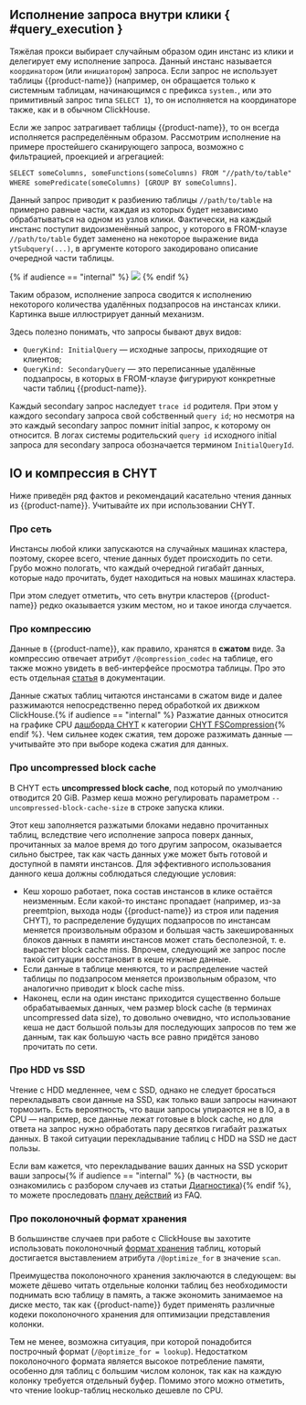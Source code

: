 ## Исполнение запроса внутри клики { #query_execution }

Тяжёлая прокси выбирает случайным образом один инстанс из клики и делегирует ему исполнение запроса. Данный инстанс называется `координатором` (или `инициатором`) запроса. Если запрос не использует таблицы {{product-name}} (например, он обращается только к системным таблицам, начинающимся с префикса `system.`, или это примитивный запрос типа `SELECT 1`), то он исполняется на координаторе также, как и в обычном ClickHouse.

Если же запрос затрагивает таблицы {{product-name}}, то он всегда исполняется распределённым образом. Рассмотрим исполнение на примере простейшего сканирующего запроса, возможно с фильтрацией, проекцией и агрегацией:

`SELECT someColumns, someFunctions(someColumns) FROM "//path/to/table" WHERE somePredicate(someColumns) [GROUP BY someColumns]`.

Данный запрос приводит к разбиению таблицы `//path/to/table` на примерно равные части, каждая из которых будет независимо обрабатываться на одном из узлов клики. Фактически, на каждый инстанс поступит видоизменённый запрос, у которого в FROM-клаузе `//path/to/table` будет заменено на некоторое выражение вида `ytSubquery(...)`, в аргументе которого закодировано описание очередной части таблицы.

{% if audience == "internal" %}
![](../../../../../images/chyt_inside_clique.png)
{% endif %}

Таким образом, исполнение запроса сводится к исполнению некоторого количества удалённых подзапросов на инстансах клики. Картинка выше иллюстрирует данный механизм.

Здесь полезно понимать, что запросы бывают двух видов:

- `QueryKind: InitialQuery` — исходные запросы, приходящие от клиентов;
- `QueryKind: SecondaryQuery` — это переписанные удалённые подзапросы, в которых в FROM-клаузе фигурируют конкретные части таблиц {{product-name}}.

Каждый secondary запрос наследует `trace id` родителя. При этом у каждого secondary запроса свой собственный `query id`; но несмотря на это каждый secondary запрос помнит initial запрос, к которому он относится. В логах системы родительский `query id` исходного initial запроса для secondary запроса обозначается термином `InitialQueryId`.

## IO и компрессия в CHYT

Ниже приведён ряд фактов и рекомендаций касательно чтения данных из {{product-name}}. Учитывайте их при использовании CHYT.

### Про сеть

Инстансы любой клики запускаются на случайных машинах кластера, поэтому, скорее всего, чтение данных будет происходить по сети. Грубо можно пологать, что каждый очередной гигабайт данных, которые надо прочитать, будет находиться на новых машинах кластера.

При этом следует отметить, что сеть внутри кластеров {{product-name}} редко оказывается узким местом, но и такое иногда случается.

### Про компрессию

Данные в {{product-name}}, как правило, хранятся в **сжатом** виде. За компрессию отвечает атрибут `/@compression_codec` на таблице, его также можно увидеть в веб-интерфейсе просмотра таблицы. Про это есть отдельная [статья](../../../../../user-guide/storage/compression.md) в документации.

Данные сжатых таблиц читаются инстансами в сжатом виде и далее разжимаются непосредственно перед обработкой их движком ClickHouse.{% if audience == "internal" %} Разжатие данных относится на графике CPU [дашборда CHYT](../../../../../user-guide/data-processing/chyt/cliques/dashboard.md) к категории [CHYT FSCompression](../../../../../user-guide/data-processing/chyt/cliques/dashboard.md#cpu){% endif %}. Чем сильнее кодек сжатия, тем дороже разжимать данные — учитывайте это при выборе кодека сжатия для данных.

### Про uncompressed block cache

В CHYT есть **uncompressed block cache**, под который по умолчанию отводится 20 GiB. Размер кеша можно регулировать параметром `--uncompressed-block-cache-size` в строке запуска клики.

Этот кеш заполняется разжатыми блоками недавно прочитанных таблиц, вследствие чего исполнение запроса поверх данных, прочитанных за малое время до того другим запросом, оказывается сильно быстрее, так как часть данных уже может быть готовой и доступной в памяти инстансов. Для эффективного использования данного кеша должны соблюдаться следующие условия:

- Кеш хорошо работает, пока состав инстансов в клике остаётся неизменным. Если какой-то инстанс пропадает (например, из-за preemtpion, выхода ноды {{product-name}} из строя или падения CHYT), то распределение будущих подзапросов по инстансам меняется произвольным образом и большая часть закешированных блоков данных в памяти инстансов может стать бесполезной, т. е. вырастет block cache miss. Впрочем, следующий же запрос после такой ситуации восстановит в кеше нужные данные.
- Если данные в таблице меняются, то и распределение частей таблицы по подзапросом меняется произвольным образом, что аналогично приводит к block cache miss.
- Наконец, если на один инстанс приходится существенно больше обрабатываемых данных, чем размер block cache (в терминах uncompressed data size), то довольно очевидно, что использование кеша не даст большой пользы для последующих запросов по тем же данным, так как большую часть все равно придётся заново прочитать по сети.

### Про HDD vs SSD

Чтение с HDD медленнее, чем с SSD, однако не следует бросаться перекладывать свои данные на SSD, как только ваши запросы начинают тормозить. Есть вероятность, что ваши запросы упираются не в IO, а в CPU — например, все данные лежат готовые в block cache, но для ответа на запрос нужно обработать пару десятков гигабайт разжатых данных. В такой ситуации перекладывание таблиц с HDD на SSD не даст пользы.

Если вам кажется, что перекладывание ваших данных на SSD ускорит ваши запросы{% if audience == "internal" %} (в частности, вы ознакомились с разбором случаев из статьи [Диагностика](../../../../../user-guide/data-processing/chyt/queries/diagnostics.md)){% endif %}, то можете проследовать [плану действий](../../../../../user-guide/data-processing/chyt/faq-chyt.md#how-to-set-ssd) из FAQ.

### Про поколоночный формат хранения

В большинстве случаев при работе с ClickHouse вы захотите использовать поколоночный [формат хранения](../../../../../user-guide/storage/chunks.md#optimize_for) таблиц, который достигается выставлением атрибута `/@optimize_for` в значение `scan`.

Преимущества поколоночного хранения заключаются в следующем: вы можете дёшево читать отдельные колонки таблиц без необходимости поднимать всю таблицу в память, а также экономить занимаемое на диске место, так как {{product-name}} будет применять различные кодеки поколоночного хранения для оптимизации представления колонки.

Тем не менее, возможна ситуация, при которой понадобится построчный формат (`/@optimize_for = lookup`). Недостатком поколоночного формата является высокое потребление памяти, особенно для таблиц с большим числом колонок, так как на каждую колонку требуется отдельный буфер. Помимо этого можно отметить, что чтение lookup-таблиц несколько дешевле по CPU.